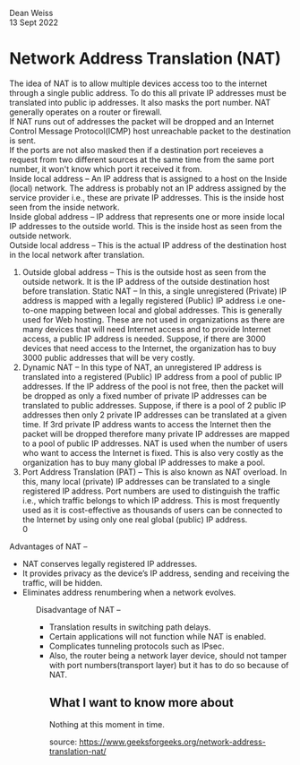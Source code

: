 Dean Weiss<br>
13 Sept 2022

# Network Address Translation (NAT)
The idea of NAT is to allow multiple devices access too to the internet through a single public address. To do this all private IP addresses must be translated into public ip addresses. It also masks the port number. NAT generally operates on a router or firewall.
<br>
If NAT runs out of addresses the packet will be dropped and an Internet Control Message Protocol(ICMP) host unreachable packet to the destination is sent.
<br>
If the ports are not also masked then if a destination port receieves a request from two different sources at the same time from the same port number, it won't know which port it received it from. 
<br>
Inside local address – An IP address that is assigned to a host on the Inside (local) network. The address is probably not an IP address assigned by the service provider i.e., these are private IP addresses. This is the inside host seen from the inside network. 
<br>
Inside global address – IP address that represents one or more inside local IP addresses to the outside world. This is the inside host as seen from the outside network. 
<br>
Outside local address – This is the actual IP address of the destination host in the local network after translation. 
<br>
<ol>
<li> Outside global address – This is the outside host as seen from the outside network. It is the IP address of the outside destination host before translation. 
Static NAT – In this, a single unregistered (Private) IP address is mapped with a legally registered (Public) IP address i.e one-to-one mapping between local and global addresses. This is generally used for Web hosting. These are not used in organizations as there are many devices that will need Internet access and to provide Internet access, a public IP address is needed. Suppose, if there are 3000 devices that need access to the Internet, the organization has to buy 3000 public addresses that will be very costly. </li>
 
<li> Dynamic NAT – In this type of NAT, an unregistered IP address is translated into a registered (Public) IP address from a pool of public IP addresses. If the IP address of the pool is not free, then the packet will be dropped as only a fixed number of private IP addresses can be translated to public addresses. 
Suppose, if there is a pool of 2 public IP addresses then only 2 private IP addresses can be translated at a given time. If 3rd private IP address wants to access the Internet then the packet will be dropped therefore many private IP addresses are mapped to a pool of public IP addresses. NAT is used when the number of users who want to access the Internet is fixed. This is also very costly as the organization has to buy many global IP addresses to make a pool. </li>
 

<li> Port Address Translation (PAT) – This is also known as NAT overload. In this, many local (private) IP addresses can be translated to a single registered IP address. Port numbers are used to distinguish the traffic i.e., which traffic belongs to which IP address. This is most frequently used as it is cost-effective as thousands of users can be connected to the Internet by using only one real global (public) IP address. </li>0
</ol>

  <bold>Advantages of NAT – </bold>
<ul> 
  <li> NAT conserves legally registered IP addresses. </li>
 
  <li> It provides privacy as the device’s IP address, sending and receiving the traffic, will be hidden. </li>
 
  <li> Eliminates address renumbering when a network evolves. </li>
<ul>

  <bold>Disadvantage of NAT – </bold>
<ul> 
  <li> Translation results in switching path delays. </li>
 
  <li> Certain applications will not function while NAT is enabled. </li>
 
  <li> Complicates tunneling protocols such as IPsec. </li>
  
  <li> Also, the router being a network layer device, should not tamper with port numbers(transport layer) but it has to do so because of NAT. </li>

## What I want to know more about

Nothing at this moment in time.

source: https://www.geeksforgeeks.org/network-address-translation-nat/
